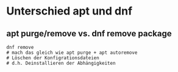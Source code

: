 # Unterschied apt und dnf

## apt purge/remove vs. dnf remove package

```
dnf remove
# mach das gleich wie apt purge + apt autoremove
# Löschen der Konfigrationsdateien
# d.h. Deinstallieren der Abhängigkeiten
```
